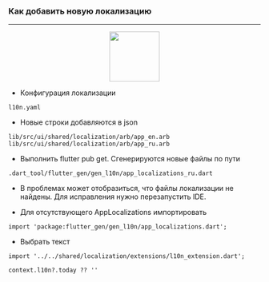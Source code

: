 ### Как добавить новую локализацию
---

<p align="center">
  <img src="https://encrypted-tbn0.gstatic.com/images?q=tbn:ANd9GcQMV8QuUAECmcmHZeG3TACzrqs-CVQBUDggxg&usqp=CAU" width=100>
</p>

- Конфигурация локализации
```
l10n.yaml
```

- Новые строки добавляются в json
```
lib/src/ui/shared/localization/arb/app_en.arb
lib/src/ui/shared/localization/arb/app_ru.arb
```

- Выполнить flutter pub get. Сгенерируются новые файлы по пути
```
.dart_tool/flutter_gen/gen_l10n/app_localizations_ru.dart
```

- В проблемах может отобразиться, что файлы локализации не найдены. Для исправления нужно перезапустить IDE.

- Для отсутствующего AppLocalizations импортировать 
```
import 'package:flutter_gen/gen_l10n/app_localizations.dart';
```

- Выбрать текст
```
import '../../shared/localization/extensions/l10n_extension.dart';
```

```
context.l10n?.today ?? ''
```